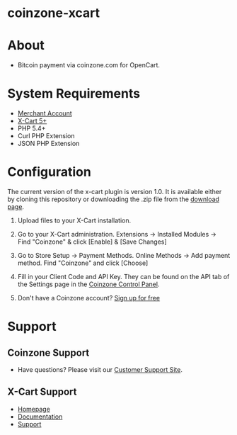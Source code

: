 # coinzone-xcart

#  About

  * Bitcoin payment via coinzone.com for OpenCart.

#  System Requirements

  * [Merchant Account](https://merchant.coinzone.com/signup?source=xcart)
  * [X-Cart 5+](http://kb.x-cart.com/display/XDD/Installation+Guide#InstallationGuide-Serverrequirements)
  * PHP 5.4+
  * Curl PHP Extension
  * JSON PHP Extension

#  Configuration

The current version of the x-cart plugin is version 1.0. It is available either by
cloning this repository or downloading the .zip file from the
[download page](https://github.com/CoinzoneBV/coinzone-xcart/archive/master.zip).

1. Upload files to your X-Cart installation.

2. Go to your X-Cart administration. Extensions -&gt; Installed Modules -&gt; Find "Coinzone" & click [Enable] & [Save Changes]

3. Go to Store Setup -&gt; Payment Methods. Online Methods -&gt; Add payment method. Find "Coinzone" and click [Choose]

4. Fill in your Client Code and API Key. They can be found on the API tab of the Settings page in the [Coinzone Control Panel](https://merchant.coinzone.com/settings#apiTab).

5. Don't have a Coinzone account? [Sign up for free](https://merchant.coinzone.com/signup?source=xcart)

#  Support

##  Coinzone Support

  * Have questions? Please visit our [Customer Support Site](http://support.coinzone.com/).

##  X-Cart Support

  * [Homepage](http://www.x-cart.com/)
  * [Documentation](http://kb.x-cart.com/display/XDD/Developer+docs)
  * [Support](http://www.x-cart.com/help.html)
